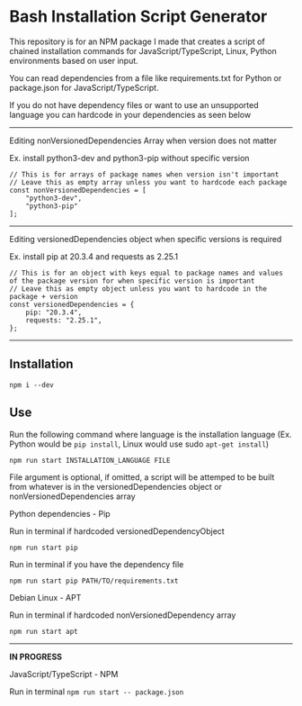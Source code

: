 # Bash Installation Script Generator

This repository is for an NPM package I made that creates a script of chained installation commands for JavaScript/TypeScript, Linux, Python environments based on user input.

You can read dependencies from a file like requirements.txt for Python or package.json for JavaScript/TypeScript.

If you do not have dependency files or want to use an unsupported language you can hardcode in your dependencies as seen below

---

Editing nonVersionedDependencies Array when version does not matter

Ex. install python3-dev and python3-pip without specific version

```
// This is for arrays of package names when version isn't important
// Leave this as empty array unless you want to hardcode each package
const nonVersionedDependencies = [
	"python3-dev",
	"python3-pip"
];
```

---

Editing versionedDependencies object when specific versions is required

Ex. install pip at 20.3.4 and requests as 2.25.1

```
// This is for an object with keys equal to package names and values of the package version for when specific version is important
// Leave this as empty object unless you want to hardcode in the package + version
const versionedDependencies = {
	pip: "20.3.4",
	requests: "2.25.1",
};

```

---

## Installation

`npm i --dev`

## Use

Run the following command where language is the installation language (Ex. Python would be `pip install`, Linux would use sudo `apt-get install`)

`npm run start INSTALLATION_LANGUAGE FILE`

File argument is optional, if omitted, a script will be attemped to be built from whatever is in the versionedDependencies object or nonVersionedDependencies array

Python dependencies - Pip

Run in terminal if hardcoded versionedDependencyObject

`npm run start pip`

Run in terminal if you have the dependency file

`npm run start pip PATH/TO/requirements.txt`

Debian Linux - APT

Run in terminal if hardcoded nonVersionedDependency array

`npm run start apt`

---

**IN PROGRESS**

JavaScript/TypeScript - NPM

Run in terminal
`npm run start -- package.json`
